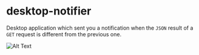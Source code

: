 # desktop-notifier

Desktop application which sent you a notification when the `JSON` result of a `GET` request is different from the previous one.

![Alt Text](https://raw.githubusercontent.com/maxgfr/desktop-notifier/main/.github/assets/video.gif)
